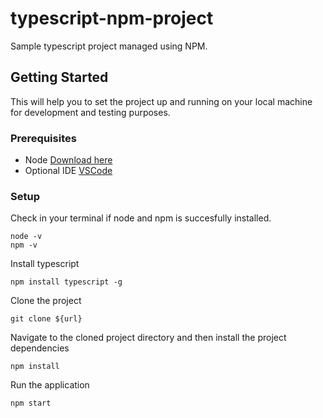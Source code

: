 # typescript-npm-project
Sample typescript project managed using NPM.

## Getting Started
This will help you to set the project up and running on your local machine for development and testing purposes.

### Prerequisites
* Node [Download here](https://nodejs.org)
* Optional IDE [VSCode](https://code.visualstudio.com/)

### Setup

Check in your terminal if node and npm is succesfully installed.
```
node -v
npm -v
```
Install typescript
```
npm install typescript -g
```
Clone the project
```
git clone ${url}
```
Navigate to the cloned project directory and then install the project dependencies
```
npm install
```
Run the application
```
npm start
```
